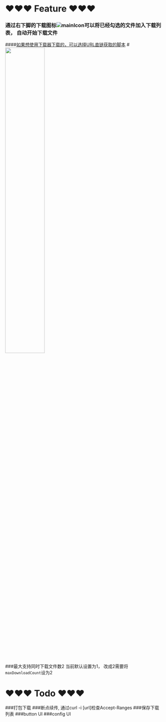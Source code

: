 # ♥♥♥ Feature ♥♥♥
### 通过右下脚的下载图标![mainIcon](https://greasyfork.org/system/screenshots/screenshots/000/021/778/thumb/%E3%83%80%E3%82%A6%E3%83%B3%E3%83%AD%E3%83%BC%E3%83%89.png?1592725597 "サンプル")可以将已经勾选的文件加入下载列表， 自动开始下载文件
####[如果想使用下载器下载的，可以选择URL直链获取的脚本](https://greasyfork.org/en/scripts/403991-%E7%99%BE%E5%BA%A6%E7%BD%91%E7%9B%98%E7%9B%B4%E9%93%BE%E6%8F%90%E5%8F%96-%E5%A4%9A%E9%80%89)
#<img src="https://greasyfork.org/system/screenshots/screenshots/000/021/779/original/%E3%83%80%E3%82%A6%E3%83%B3%E3%83%AD%E3%83%BC%E3%83%89_%281%29.png?1592725597" width="50%">

###最大支持同时下载文件数2
当前默认设置为1， 改成2需要将`maxDownloadCount`设为2

# ♥♥♥ Todo ♥♥♥
###打包下载
###断点续传, 通过curl -i [url]检查Accept-Ranges
###保存下载列表
###button UI
###config UI
